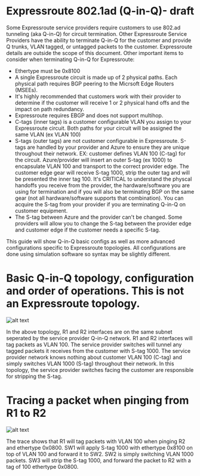 # Expressroute 802.1ad (Q-in-Q)- draft
Some Expressroute service providers require customers to use 802.ad tunneling (aka Q-in-Q) for circuit termination. Other Expressroute Service Providers have the ability to terminate Q-in-Q for the customer and provide Q trunks, VLAN tagged, or untagged packets to the customer. Expressroute details are outside the scope of this document. Other important items to consider when terminating Q-in-Q for Expressroute:

- Ethertype must be 0x8100
- A single Expressroute circuit is made up of 2 physical paths. Each physical path requires BGP peering to the Micrsoft Edge Routers (MSEEs).
- It's highly recommended that customers work with their provider to determine if the customer will receive 1 or 2 physical hand offs and the impact on path redundancy.
- Expressroute requires EBGP and does not support multihop.
- C-tags (inner tags) is a customer configurable VLAN you assign to your Expressroute circuit. Both paths for your circuit will be assigned the same VLAN (ex VLAN 100)
- S-tags (outer tags) are not customer configurable in Expressroute. S-tags are handled by your provider and Azure to ensure they are unique throughout their network. EX: customer defines VLAN 100 (C-tag) for the circuit. Azure/provider will insert an outer S-tag (ex 1000) to encapsulate VLAN 100 and transport to the correct provider edge. The customer edge gear will receive S-tag 1000, strip the outer tag and will be presented the inner tag 100. It's CRITICAL to understand the physcal handoffs you receive from the provider, the hardware/software you are using for termination and if you will also be terminating BGP on the same gear (not all hardware/software supports that combination). You can acquire the S-tag from your provider if you are terminating Q-in-Q on customer equipment. 
- The S-tag between Azure and the provider can't be changed. Some providers will allow you to change the S-tag between the provider edge and customer edge if the customer needs a specific S-tag.


This guide will show Q-in-Q basic configs as well as more advanced configurations specific to Expressroute topologies. All configurations are done using simulation software so syntax may be slightly different. 

# Basic Q-in-Q topology, configuration and order of operations. This is not an Expressroute topology.
![alt text](https://github.com/jwrightazure/lab/blob/master/Expressroute-Q-in-Q/q-in-q-topo.PNG)

In the above topology, R1 and R2 interfaces are on the same subnet seperated by the service provider Q-in-Q network. R1 and R2 interfaces will tag packets as VLAN 100. The service provider switches will tunnel any tagged packets it receives from the customer with S-tag 1000. The service provider network knows nothing about customer VLAN 100 (C-tag) and simply switches VLAN 1000 (S-tag) throughout their network. In this topology, the service provider switches facing the customer are responsible for stripping the S-tag.

# Tracing a packet when pinging from R1 to R2
![alt text](https://github.com/jwrightazure/lab/blob/master/Expressroute-Q-in-Q/packet-capture-summary.PNG)

The trace shows that R1 will tag packets with VLAN 100 when pinging R2 and ethertype 0x0800. SW1 will apply S-tag 1000 with ethertype 0x8100 on top of VLAN 100 and forward it to SW2. SW2 is simply switching VLAN 1000 packets. SW3 will strip the S-tag 1000, and forward the packet to R2 with a tag of 100 ethertype 0x0800.
